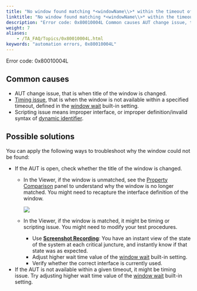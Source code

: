 ```yaml
--- 
title: "No window found matching *<windowName\\>* within the timeout of *<value\\>* seconds. Please check the interface definition for *<windowName\\>*, or set a longer timeout with the 'window wait' setting."
linktitle: "No window found matching *<windowName\\>* within the timeout of *<value\\>* seconds. Please check the interface definition for *<windowName\\>*, or set a longer timeout with the 'window wait' setting."
description: "Error code: 0x80010004L Common causes AUT change issue, that is when title of the window is changed. Timing issue , that is when the window is not available within a specified timeout, defined in the ..."
weight: 7
aliases: 
    - /TA_FAQ/Topics/0x80010004L.html
keywords: "automation errors, 0x80010004L"
---
```


Error code: 0x80010004L

## Common causes

-   AUT change issue, that is when title of the window is changed.
-   [Timing issue](/TA_Automation/Topics/Automation_practices_Timing.html), that is when the window is not available within a specified timeout, defined in the [window wait](/TA_Automation/Topics/bis_window_wait.html) built-in setting.
-   Scripting issue means improper interface, or improper definition/invalid syntax of [dynamic identifier](/TA_Help/Topics/The_test_language_dynamic_identifiers.html).

## Possible solutions

You can apply the following ways to troubleshoot why the window could not be found:

-   If the AUT is open, check whether the title of the window is changed.
    -   In the Viewer, if the window is unmatched, see the [Property Comparison](/TA_Help/Topics/ug_Inteface_properties_comparison_panel.html) panel to understand why the window is no longer matched. You might need to recapture the interface definition of the window.

        ![](/images/TA_Help/Images/Properties_comparison_panel_interface_entity.png)

    -   In the Viewer, if the window is matched, it might be timing or scripting issue. You might need to modify your test procedures.
        -   Use [**Screenshot Recording**](/TA_Help/Topics/ug_Screenshot_recording.html): You have an instant view of the state of the system at each critical juncture, and instantly know if that state was as expected.
        -   Adjust higher wait time value of the [window wait](/TA_Automation/Topics/bis_window_wait.html) built-in setting.
        -   Verify whether the correct interface is currently used.
-   If the AUT is not available within a given timeout, it might be timing issue. Try adjusting higher wait time value of the [window wait](/TA_Automation/Topics/bis_window_wait.html) built-in setting.




